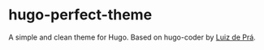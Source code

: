 # hugo-perfect-theme

A simple and clean theme for Hugo. Based on hugo-coder by [Luiz de Prá](https://luizdepra.com).
